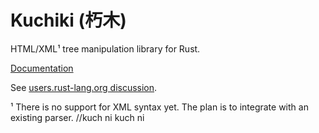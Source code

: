 Kuchiki (朽木)
==============

HTML/XML¹ tree manipulation library for Rust.

[Documentation](https://docs.rs/kuchiki/)

See [users.rust-lang.org discussion](http://users.rust-lang.org/t/kuchiki-a-vaporware-html-xml-tree-manipulation-library/435).

¹ There is no support for XML syntax yet. The plan is to integrate with an existing parser.
//kuch ni kuch ni
